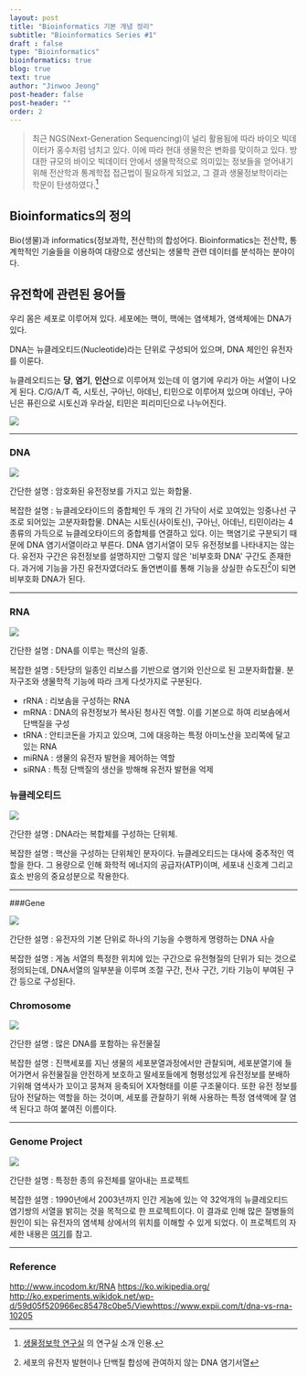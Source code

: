 ```yaml
---
layout: post
title: "Bioinformatics 기본 개념 정리"
subtitle: "Bioinformatics Series #1"
draft : false
type: "Bioinformatics"
bioinformatics: true
blog: true
text: true
author: "Jinwoo Jeong"
post-header: false
post-header: ""
order: 2
---
```


> 최근 NGS(Next-Generation Sequencing)이 널리 활용됨에 따라 바이오 빅데이터가 홍수처럼 넘치고 있다. 이에 따라 현대 생물학은 변화를 맞이하고 있다. 방대한 규모의 바이오 빅데이터 안에서 생물학적으로 의미있는 정보들을 얻어내기 위해 전산학과 통계학접 접근법이 필요하게 되었고, 그 결과 생물정보학이라는 학문이 탄생하였다.[^1]

## Bioinformatics의 정의

Bio(생물)과 informatics(정보과학, 전산학)의 합성어다. Bioinformatics는 전산학, 통계학적인 기술들을 이용하여 대량으로 생산되는 생물학 관련 데이터를 분석하는 분야이다.



## 유전학에 관련된 용어들

우리 몸은 세포로 이루어져 있다. 세포에는 핵이, 핵에는 염색체가, 염색체에는 DNA가 있다.

DNA는 뉴클레오티드(Nucleotide)라는 단위로 구성되어 있으며, DNA 체인인 유전자를 이룬다.

뉴클레오티드는 **당**, **염기**, **인산**으로 이루어져 있는데 이 염기에 우리가 아는 서열이 나오게 된다. C/G/A/T 즉, 시토신, 구아닌, 아데닌, 티민으로 이루어져 있으며 아데닌, 구아닌은 퓨린으로 시토신과 우라실, 티민은 피리미딘으로 나누어진다.

![](img/1.jpeg)

---

### DNA

![](img/2.gif)

간단한 설명 : 암호화된 유전정보를 가지고 있는 화합물.

복잡한 설명 : 뉴클레오타이드의 중합체인 두 개의 긴 가닥이 서로 꼬여있는 잉중나선 구조로 되어있는 고분자화합물. DNA는 시토신(사이토신), 구아닌, 아데닌, 티민이라는 4종류의 가득으로 뉴클레오타이드의 중합체를 연결하고 있다. 이는 핵염기로 구분되기 때문에 DNA 염기서열이라고 부른다. DNA 염기서열이 모두 유전정보를 나타내지는 않는다. 유전자 구간은 유전정보를 설명하지만 그렇지 않은 '비부호화 DNA' 구간도 존재한다. 과거에 기능을 가진 유전자였더라도 돌연변이를 통해 기능을 상실한 슈도진[^2]이 되면 비부호화 DNA가 된다.

---

### RNA

![](img/3.jpg)

간단한 설명 : DNA를 이루는 핵산의 일종.

복잡한 설명 : 5탄당의 일종인 리보스를 기반으로 염기와 인산으로 된 고분자화합물. 분자구조와 생물학적 기능에 따라 크게 다섯가지로 구분된다.

- rRNA : 리보솜을 구성하는 RNA
- mRNA : DNA의 유전정보가 복사된 청사진 역할. 이를 기본으로 하여 리보솜에서 단백질을 구성
- tRNA : 안티코돈을 가지고 있으며, 그에 대응하는 특정 아미노산을 꼬리쪽에 달고 있는 RNA
- miRNA : 생물의 유전자 발현을 제어하는 역할
- siRNA : 특정 단백질의 생산을 방해해 유전자 발현을 억제

### 뉴클레오티드

![](img/4.png)

간단한 설명 : DNA라는 복합체를 구성하는 단위체.

복잡한 설명 : 핵산을 구성하는 단위체인 분자이다. 뉴클레오티드는 대사에 중추적인 역할을 한다. 그 용량으로 인해 화학적 에너지의 공급자(ATP)이며, 세포내 신호계 그리고 효소 반응의 중요성분으로 작용한다.

---

###Gene

![](img/5.jpg)

간단한 설명 : 유전자의 기본 단위로 하나의 기능을 수행하게 명령하는 DNA 사슬

복잡한 설명 : 게놈 서열의 특정한 위치에 있는 구간으로 유전형질의 단위가 되는 것으로 정의되는데, DNA서열의 일부분을 이루며 조절 구간, 전사 구간, 기타 기능이 부여된 구간 등으로 구성된다.

### Chromosome

![](img/6.jpg)

간단한 설명 : 많은 DNA를 포함하는 유전물질

복잡한 설명 : 진핵세포를 지닌 생물의 세포분열과정에서만 관찰되며, 세포분열기에 들어가면서 유전물질을 안전하게 보호하고 딸세포들에게 형평성있게 유전정보를 분배하기위해 염색사가 꼬이고 뭉쳐져 응축되어 X자형태를 이룬 구조물이다. 또한 유전 정보를 담아 전달하는 역할을 하는 것이며, 세포를 관찰하기 위해 사용하는 특정 염색액에 잘 염색 된다고 하여 붙여진 이름이다.

---

### Genome Project

![](img/7.jpg)

간단한 설명 : 특정한 종의 유전체를 알아내는 프로젝트

복잡한 설명 : 1990년에서 2003년까지 인간 게놈에 있는 약 32억개의 뉴클레오티드 염기쌍의 서열을 밝히는 것을 목적으로 한 프로젝트이다. 이 결과로 인해 많은 질병들의 원인이 되는 유전자의 염색체 상에서의 위치를 이해할 수 있게 되었다. 이 프로젝트의 자세한 내용은 [여기]([https://ko.wikipedia.org/wiki/%EC%9D%B8%EA%B0%84_%EA%B2%8C%EB%86%88_%ED%94%84%EB%A1%9C%EC%A0%9D%ED%8A%B8](https://ko.wikipedia.org/wiki/인간_게놈_프로젝트))를 참고.

---

### Reference

http://www.incodom.kr/RNA
https://ko.wikipedia.org/
http://ko.experiments.wikidok.net/wp-d/59d05f520966ec85478c0be5/Viewhttps://www.expii.com/t/dna-vs-rna-10205



[^1]: [생물정보학 연구실](http://biosci.snu.ac.kr/baeklab/aboutus) 의 연구실 소개 인용.
[^2]: 세포의 유전자 발현이나 단백질 합성에 관여하지 않는 DNA 염기서열




